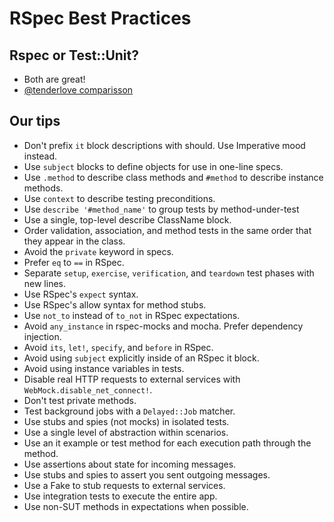 # RSpec Best Practices

## Rspec or Test::Unit?

* Both are great!
* [@tenderlove comparisson](http://tenderlovemaking.com/2015/01/23/my-experience-with-minitest-and-rspec.html)


## Our tips

* Don't prefix `it` block descriptions with should. Use Imperative mood instead.
* Use `subject` blocks to define objects for use in one-line specs.
* Use `.method` to describe class methods and `#method` to describe instance methods.
* Use `context` to describe testing preconditions.
* Use `describe '#method_name'` to group tests by method-under-test
* Use a single, top-level describe ClassName block.
* Order validation, association, and method tests in the same order that they appear in the class.
* Avoid the `private` keyword in specs.
* Prefer `eq` to `==` in RSpec.
* Separate `setup`, `exercise`, `verification`, and `teardown` test phases with new lines.
* Use RSpec's `expect` syntax.
* Use RSpec's allow syntax for method stubs.
* Use `not_to` instead of `to_not` in RSpec expectations.
* Avoid `any_instance` in rspec-mocks and mocha. Prefer dependency injection.
* Avoid `its`, `let!`, `specify`, and `before` in RSpec.
* Avoid using `subject` explicitly inside of an RSpec it block.
* Avoid using instance variables in tests.
* Disable real HTTP requests to external services with `WebMock.disable_net_connect!`.
* Don't test private methods.
* Test background jobs with a `Delayed::Job` matcher.
* Use stubs and spies (not mocks) in isolated tests.
* Use a single level of abstraction within scenarios.
* Use an it example or test method for each execution path through the method.
* Use assertions about state for incoming messages.
* Use stubs and spies to assert you sent outgoing messages.
* Use a Fake to stub requests to external services.
* Use integration tests to execute the entire app.
* Use non-SUT methods in expectations when possible.
